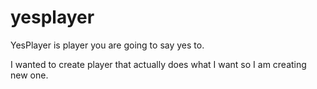 # yesplayer

YesPlayer is player you are going to say yes to. 

I wanted to create player that actually does what I want so I am creating new one. 

